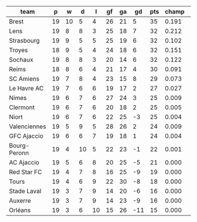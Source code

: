 |     team     | p  | w  | d  | l  | gf | ga | gd  | pts | champ | top2  | top3  | top4  |  5-7  | bot4  | bot3  | bot2  |
|--------------|----|----|----|----|----|----|-----|-----|-------|-------|-------|-------|-------|-------|-------|-------|
| Brest        | 19 | 10 |  5 |  4 | 26 | 21 |   5 |  35 | 0.191 | 0.355 | 0.489 | 0.603 | 0.245 | 0.001 | 0.000 | 0.000|
| Lens         | 19 |  8 |  8 |  3 | 25 | 18 |   7 |  32 | 0.212 | 0.380 | 0.517 | 0.628 | 0.228 | 0.001 | 0.000 | 0.000|
| Strasbourg   | 19 |  9 |  5 |  5 | 25 | 19 |   6 |  32 | 0.102 | 0.217 | 0.335 | 0.452 | 0.277 | 0.001 | 0.000 | 0.000|
| Troyes       | 18 |  9 |  5 |  4 | 24 | 18 |   6 |  32 | 0.151 | 0.289 | 0.410 | 0.528 | 0.263 | 0.000 | 0.000 | 0.000|
| Sochaux      | 19 |  8 |  8 |  3 | 20 | 14 |   6 |  32 | 0.122 | 0.251 | 0.373 | 0.486 | 0.283 | 0.001 | 0.001 | 0.000|
| Reims        | 18 |  8 |  6 |  4 | 21 | 17 |   4 |  30 | 0.091 | 0.189 | 0.290 | 0.393 | 0.289 | 0.004 | 0.001 | 0.000|
| SC Amiens    | 19 |  7 |  8 |  4 | 23 | 15 |   8 |  29 | 0.073 | 0.155 | 0.250 | 0.351 | 0.298 | 0.003 | 0.001 | 0.000|
| Le Havre AC  | 19 |  7 |  6 |  6 | 19 | 17 |   2 |  27 | 0.027 | 0.066 | 0.125 | 0.194 | 0.257 | 0.012 | 0.005 | 0.002|
| Nimes        | 19 |  6 |  7 |  6 | 27 | 24 |   3 |  25 | 0.009 | 0.029 | 0.059 | 0.098 | 0.192 | 0.035 | 0.016 | 0.006|
| Clermont     | 19 |  6 |  7 |  6 | 20 | 18 |   2 |  25 | 0.005 | 0.016 | 0.036 | 0.065 | 0.150 | 0.055 | 0.026 | 0.010|
| Niort        | 19 |  6 |  7 |  6 | 22 | 25 |  -3 |  25 | 0.004 | 0.012 | 0.025 | 0.045 | 0.124 | 0.078 | 0.040 | 0.017|
| Valenciennes | 19 |  5 |  9 |  5 | 28 | 26 |   2 |  24 | 0.009 | 0.022 | 0.044 | 0.074 | 0.156 | 0.050 | 0.023 | 0.009|
| GFC Ajaccio  | 19 |  6 |  6 |  7 | 19 | 18 |   1 |  24 | 0.004 | 0.015 | 0.034 | 0.059 | 0.135 | 0.062 | 0.029 | 0.012|
| Bourg-Peronn | 19 |  4 | 10 |  5 | 22 | 23 |  -1 |  22 | 0.001 | 0.004 | 0.008 | 0.016 | 0.061 | 0.150 | 0.083 | 0.039|
| AC Ajaccio   | 19 |  5 |  6 |  8 | 20 | 25 |  -5 |  21 | 0.000 | 0.001 | 0.003 | 0.005 | 0.021 | 0.343 | 0.230 | 0.127|
| Red Star FC  | 19 |  4 |  7 |  8 | 16 | 25 |  -9 |  19 | 0.000 | 0.000 | 0.001 | 0.001 | 0.009 | 0.504 | 0.362 | 0.222|
| Tours        | 19 |  4 |  6 |  9 | 22 | 30 |  -8 |  18 | 0.000 | 0.000 | 0.001 | 0.002 | 0.005 | 0.594 | 0.449 | 0.297|
| Stade Laval  | 19 |  3 |  7 |  9 | 14 | 20 |  -6 |  16 | 0.000 | 0.000 | 0.000 | 0.000 | 0.003 | 0.640 | 0.495 | 0.332|
| Auxerre      | 19 |  3 |  7 |  9 | 14 | 23 |  -9 |  16 | 0.000 | 0.000 | 0.000 | 0.000 | 0.003 | 0.645 | 0.512 | 0.348|
| Orléans      | 19 |  3 |  6 | 10 | 15 | 26 | -11 |  15 | 0.000 | 0.000 | 0.000 | 0.000 | 0.001 | 0.823 | 0.724 | 0.578|
